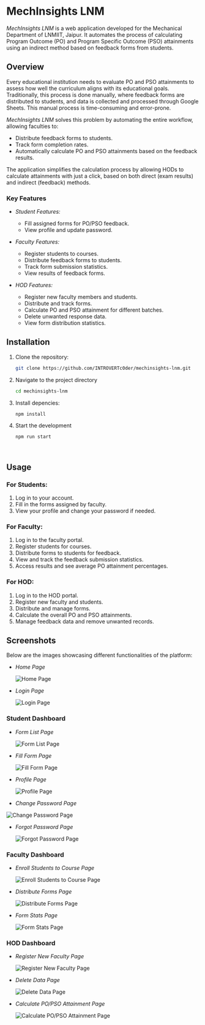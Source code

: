 # MechInsights LNM

*MechInsights LNM* is a web application developed for the Mechanical Department of LNMIIT, Jaipur. It automates the process of calculating Program Outcome (PO) and Program Specific Outcome (PSO) attainments using an indirect method based on feedback forms from students.

## Overview

Every educational institution needs to evaluate PO and PSO attainments to assess how well the curriculum aligns with its educational goals. Traditionally, this process is done manually, where feedback forms are distributed to students, and data is collected and processed through Google Sheets. This manual process is time-consuming and error-prone.

*MechInsights LNM* solves this problem by automating the entire workflow, allowing faculties to:

- Distribute feedback forms to students.
- Track form completion rates.
- Automatically calculate PO and PSO attainments based on the feedback results.

The application simplifies the calculation process by allowing HODs to calculate attainments with just a click, based on both direct (exam results) and indirect (feedback) methods.

### Key Features

- *Student Features:*
  - Fill assigned forms for PO/PSO feedback.
  - View profile and update password.

- *Faculty Features:*
  - Register students to courses.
  - Distribute feedback forms to students.
  - Track form submission statistics.
  - View results of feedback forms.

- *HOD Features:*
  - Register new faculty members and students.
  - Distribute and track forms.
  - Calculate PO and PSO attainment for different batches.
  - Delete unwanted response data.
  - View form distribution statistics.

## Installation

1. Clone the repository:

   ```bash
   git clone https://github.com/INTROVERTc0der/mechinsights-lnm.git

2. Navigate to the project directory
   
   ```bash
   cd mechinsights-lnm

3. Install depencies:

   ```bash
   npm install

4. Start the development

   ```bash
   npm run start

  

## Usage

### For Students:

1. Log in to your account.
2. Fill in the forms assigned by faculty.
3. View your profile and change your password if needed.

### For Faculty:

1. Log in to the faculty portal.
2. Register students for courses.
3. Distribute forms to students for feedback.
4. View and track the feedback submission statistics.
5. Access results and see average PO attainment percentages.

### For HOD:

1. Log in to the HOD portal.
2. Register new faculty and students.
3. Distribute and manage forms.
4. Calculate the overall PO and PSO attainments.
5. Manage feedback data and remove unwanted records.

## Screenshots

Below are the images showcasing different functionalities of the platform:

- *Home Page*

  ![Home Page](https://drive.google.com/uc?export=view&id=11UZOD5-6NnBT4Hu75l-iCt4RixVV8aQr)

- *Login Page*

  ![Login Page](https://drive.google.com/uc?export=view&id=10QQEU3HcnwOBe0TK5YCaxw8wDjLQDNnY)

### Student Dashboard

- *Form List Page*

  ![Form List Page](https://drive.google.com/uc?export=view&id=1ceDDTuVTew_bWkaXpRnQZ4KbVbh-_t9z)

- *Fill Form Page*

  ![Fill Form Page](https://drive.google.com/uc?export=view&id=1tEfiLka73qBfA1BcjssTEvCaWG-_rFiU)

- *Profile Page*

  ![Profile Page](https://drive.google.com/uc?export=view&id=1dFZ0bBEKfX1hPByqD86XKmtPvyYa6C1I)

- *Change Password Page*

![Change Password Page](https://drive.google.com/uc?export=view&id=1fJjEUxmaDCs4SOVdfwdAXJQ0d2x4JINE)



- *Forgot Password Page*

  ![Forgot Password Page](https://drive.google.com/uc?export=view&id=1sqvY8nrAbHE2wghZfRnf7EL33cUNlKEz)

### Faculty Dashboard

- *Enroll Students to Course Page*

  ![Enroll Students to Course Page](https://drive.google.com/uc?export=view&id=1iBs2AsqWo7S2F1r3YcvSMkZi7TV96L8H)

- *Distribute Forms Page*

  ![Distribute Forms Page](https://drive.google.com/uc?export=view&id=1UwbdkH7ZjowgJbDx9P3m5gJAkL-EqHMU)

- *Form Stats Page*

  ![Form Stats Page](https://drive.google.com/uc?export=view&id=1X7EwR5gj_6qBiLpe6D_vHZBF6_gDAuj5)

### HOD Dashboard

- *Register New Faculty Page*

  ![Register New Faculty Page](https://drive.google.com/uc?export=view&id=1RSS2uNur0vg2YSzK-Yq5hlI_uHMyiz7D)

- *Delete Data Page*

  ![Delete Data Page](https://drive.google.com/uc?export=view&id=1-Hv8Q1559fhfCe11KdOCgzyuaGpyNK1p)


- *Calculate PO/PSO Attainment Page*

  ![Calculate PO/PSO Attainment Page](https://drive.google.com/uc?export=view&id=1H-KFLlmfXo7KjBkZGpcZ8aqWN_5MyF4w)
